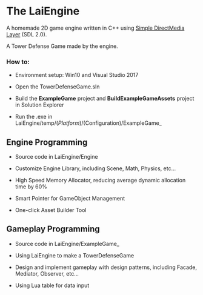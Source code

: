 # The LaiEngine

A homemade 2D game engine written in C++ using [Simple DirectMedia Layer](https://www.libsdl.org/) (SDL 2.0).

A Tower Defense Game made by the engine.

### How to:

* Environment setup: Win10 and Visual Studio 2017

* Open the TowerDefenseGame.sln

* Build the **ExampleGame** project and **BuildExampleGameAssets** project in Solution Explorer

* Run the .exe in LaiEngine/temp/($Platform)/$(Configuration)/ExampleGame_

## Engine Programming

* Source code in LaiEngine/Engine

* Customize Engine Library, including Scene, Math, Physics, etc...

* High Speed Memory Allocator, reducing average dynamic allocation time by 60%

* Smart Pointer for GameObject Management

* One-click Asset Builder Tool

## Gameplay Programming

* Source code in LaiEngine/ExampleGame_

* Using LaiEngine to make a TowerDefenseGame

* Design and implement gameplay with design patterns, including Facade, Mediator, Observer, etc...

* Using Lua table for data input